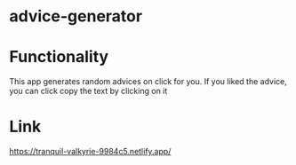 # advice-generator

# Functionality
This app generates random advices on click for you.
If you liked the advice, you can click copy the text by clicking on it
# Link
https://tranquil-valkyrie-9984c5.netlify.app/
